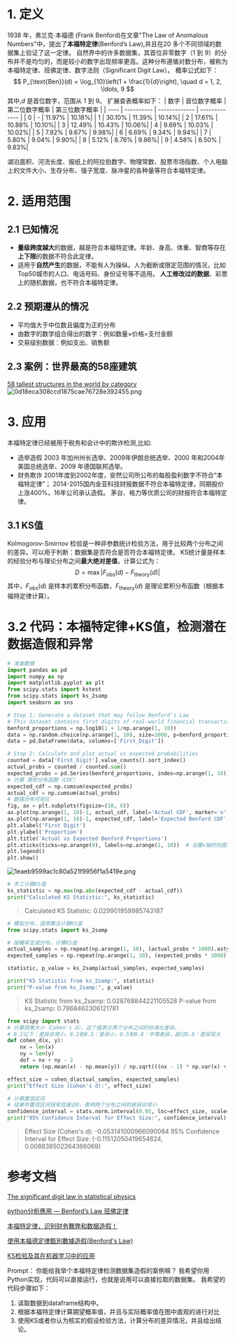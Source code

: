 # 1. 定义
1938 年，弗兰克·本福德 (Frank Benford)在文章"The Law of Anomalous Numbers"中，提出了**本福特定律**(Benford’s Law),并且在20 多个不同领域的数据集上验证了这一定律。
自然界中的许多数据集，其首位非零数字（1 到 9）的分布并不是均匀的，而是较小的数字出现频率更高。这种分布遵循对数分布，被称为本福特定律、班佛定律、数字法则（Significant Digit Law）。
概率公式如下：
$$
P_{\text{Ben}}(d) = \log_{10}\left(1 + \frac{1}{d}\right), \quad d = 1, 2, \ldots, 9
$$
其中,$d$ 是首位数字，范围从 1 到 9。
扩展查表概率如下：
| 数字 | 首位数字概率 | 第二位数字概率 | 第三位数字概率 |
| ---- | ---------- | ------------- | ------------- |
| 0    | -         | 11.97%        | 10.18%|
| 1    | 30.10%     | 11.39%        | 10.14%|
| 2    | 17.61%     | 10.88%        | 10.10%|
| 3    | 12.49%     | 10.43%        | 10.06%|
| 4    | 9.69%      | 10.03%        | 10.02%|
| 5    | 7.92%      | 9.67%         | 9.98%|
| 6    | 6.69%      | 9.34%         | 9.94%|
| 7    | 5.80%      | 9.04%         | 9.90%|
| 8    | 5.12%      | 8.76%         | 9.86%|
| 9    | 4.58%      | 8.50%         | 9.83%|

湖泊面积、河流长度、报纸上的阿拉伯数字、物理常数、股票市场指数、个人电脑上的文件大小、生存分布、强子宽度、脉冲星的各种量等符合本福特定律。

# 2. 适用范围
## 2.1 **已知情况**
- **量级跨度越大**的数据，越是符合本福特定律。年龄、身高、体重、智商等存在**上下限**的数据不符合此定律。
- 适用于**自然产生**的数据，不能有人为操纵。人为截断或限定范围的情况，比如Top50城市的人口、电话号码、身份证号等不适用。 **人工修改过的数据**、彩票上的随机数据，也不符合本福特定律。

## 2.2 **预期遵从的情况**
- 平均值大于中位数且偏度为正的分布
- 由数字的数学组合得出的数字：例如数量×价格=支付金额
- 交易级别数据：例如支出、销售额

## 2.3 案例：世界最高的58座建筑
[58 tallest structures in the world by category](https://en.wikipedia.org/wiki/List_of_tallest_buildings_and_structures#Tallest_structure_by_category '')
![0d18eca308ccd1875cae76728e392455.png](../_resources/0d18eca308ccd1875cae76728e392455.png)

# 3. 应用
本福特定律已经被用于税务和会计中的欺诈检测,比如:
- 选举造假
2003 年加州州长选举、2009年伊朗总统选举、2000 年和2004年美国总统选举、2009 年德国联邦选举。
- 财务欺诈
2001年度到2002年度，安然公司所公布的每股盈利数字不符合“本福特定律”；
2014-2015国内金亚科技财报数据不符合本福特定律，同期股价上涨400%，16年公司承认造假。
茅台、格力等优质公司的财报符合本福特定律。

## 3.1 KS值
Kolmogorov-Smirnov 检验是一种非参数统计检验方法，用于比较两个分布之间的差异。可以用于判断：数据集是否符合是否符合本福特定律。
KS统计量是样本的经验分布与理论分布之间**最大绝对差值**，计算公式为：
$$ D = \max | F_{\text{obs}}(d) - F_{\text{theory}}(d) | $$
其中，$F_{\text{obs}}(d)$ 是样本的累积分布函数，$F_{\text{theory}}(d)$ 是理论累积分布函数（根据本福特定律计算）。

# 3.2 代码：本福特定律+KS值，检测潜在数据造假和异常
```python
# 准备数据
import pandas as pd
import numpy as np
import matplotlib.pyplot as plt
from scipy.stats import kstest
from scipy.stats import ks_2samp
import seaborn as sns

# Step 1: Generate a dataset that may follow Benford's Law
# This dataset contains first digits of real-world financial transaction amounts
benford_proportions = np.log10(1 + 1/np.arange(1, 10))
data = np.random.choice(np.arange(1, 10), size=1000, p=benford_proportions/benford_proportions.sum())
data = pd.DataFrame(data, columns=['First_Digit'])

# Step 2: Calculate and plot actual vs expected probabilities
counted = data['First_Digit'].value_counts().sort_index()
actual_probs = counted / counted.sum()
expected_probs = pd.Series(benford_proportions, index=np.arange(1, 10))
# 计算 累积分布函数（CDF）
expected_cdf = np.cumsum(expected_probs)
actual_cdf = np.cumsum(actual_probs)
# 数据分布可视化
fig, ax = plt.subplots(figsize=(10, 6))
ax.plot(np.arange(1, 10)-1, actual_cdf, label='Actual CDF', marker='o')
ax.plot(np.arange(1, 10)-1, expected_cdf, label='Expected Benford CDF', marker='o')
plt.xlabel('First Digit')
plt.ylabel('Proportion')
plt.title('Actual vs Expected Benford Proportions')
plt.xticks(ticks=np.arange(9), labels=np.arange(1, 10))  # 设置x轴的刻度标签为1到9
plt.legend()
plt.show()
```
![1eaeb9599ac1c80a521f9956f1a5419e.png](../_resources/1eaeb9599ac1c80a521f9956f1a5419e.png)

```python
# 手工计算KS值
ks_statistic = np.max(np.abs(expected_cdf - actual_cdf))
print("Calculated KS Statistic:", ks_statistic)
```
> Calculated KS Statistic: 0.029901959985743187

```python
# 模拟分布，适用算法计算KS值
from scipy.stats import ks_2samp

# 按概率生成分布，计算KS值
actual_samples = np.repeat(np.arange(1, 10), (actual_probs * 1000).astype(int))
expected_samples = np.repeat(np.arange(1, 10), (expected_probs * 1000).astype(int))

statistic, p_value = ks_2samp(actual_samples, expected_samples)

print("KS Statistic from ks_2samp:", statistic)
print("P-value from ks_2samp:", p_value)
```
> KS Statistic from ks_2samp: 0.028768844221105528
P-value from ks_2samp: 0.7868462306121781
```python
from scipy import stats
# 计算效果大小（Cohen's d），这个值表示两个分布之间的标准化差异。
# 0.2以下：差异非常小，0.2到0.5：差异小，0.5到0.8：中等差异，超过0.8：差异较大
def cohen_d(x, y):
    nx = len(x)
    ny = len(y)
    dof = nx + ny - 2
    return (np.mean(x) - np.mean(y)) / np.sqrt(((nx - 1) * np.var(x) + (ny - 1) * np.var(y)) / dof)

effect_size = cohen_d(actual_samples, expected_samples)
print("Effect Size (Cohen's d):", effect_size)

# 计算置信区间
# 结果中置信区间很窄且接近0，表明两个分布之间的差异非常小
confidence_interval = stats.norm.interval(0.95, loc=effect_size, scale=1/np.sqrt(len(actual_samples)))
print("95% Confidence Interval for Effect Size:", confidence_interval)
```
> Effect Size (Cohen's d): -0.053141000966090084
95% Confidence Interval for Effect Size: (-0.11512050419654624, 0.008838502264366069)


# 参考文档
[The significant digit law in statistical physics](https://arxiv.org/pdf/1005.0660 '')

[python分析應用 — Benford’s Law 班佛定律](https://medium.com/@frankkcc/python%E5%88%86%E6%9E%90%E6%87%89%E7%94%A8-benfords-law-%E7%8F%AD%E4%BD%9B%E5%AE%9A%E5%BE%8B-15431d2a5312 '')


[本福特定律，识别财务舞弊和数据造假！](https://www.itshenji.com/database/show?id=76 '')


[使用本福德定律甄別數據造假(Benford's Law)](https://bigdatafinance.tw/index.php/tech/341-benford-s-law '')


[KS检验及其在机器学习中的应用](https://www.heywhale.com/mw/project/5ea3f05f105d91002d502ed2 '')

Prompt：
你能给我举个本福特定律检测数据集造假的案例嘛？
我希望你用Python实现，代码可以直接运行，也就是说用可以直接拉取的数据集。
我希望的代码步骤如下：
1. 读取数据到dataframe结构中。
2. 根据本福特定律计算期望概率值，并且与实际概率值在图中直观的进行对比
3. 使用KS或者你认为核实的假设检验方法，计算分布的差异情况，并且给出结论。